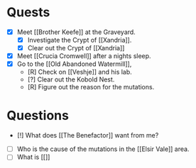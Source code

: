# Quests

- [X] Meet [[Brother Keefe]] at the Graveyard.
	- [X] Investigate the Crypt of [[Xandria]].
	- [X] Clear out the Crypt of [[Xandria]]

- [X] Meet [[Crucia Cromwell]] after a nights sleep.
- [X] Go to the [[Old Abandoned Watermill]], 
	- [R] Check on [[Veshje]] and his lab.
	- [?] Clear out the Kobold Nest.
	- [R] Figure out the reason for the mutations.

# Questions

- [!] What does [[The Benefactor]] want from me?
- [ ] Who is the cause of the mutations in the [[Elsir Vale]] area.
- [ ] What is [[]]